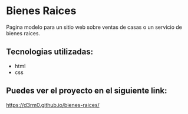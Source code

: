 # Bienes Raices

Pagina modelo para un sitio web sobre ventas de casas o un servicio de bienes raices.

## Tecnologias utilizadas:
- html
- css

## Puedes ver el proyecto en el siguiente link:

https://d3rm0.github.io/bienes-raices/
